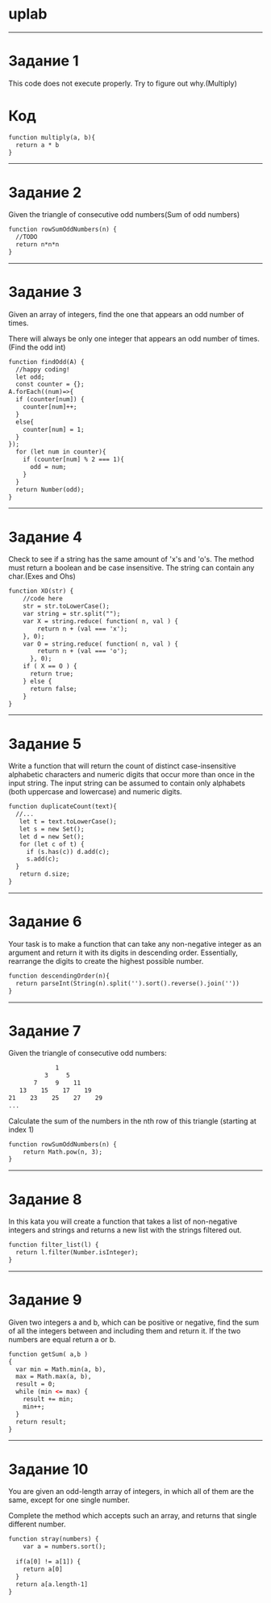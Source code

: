 # uplab

____
# Задание 1
This code does not execute properly. Try to figure out why.(Multiply)
# Код
```html
function multiply(a, b){
  return a * b
}
```
____
# Задание 2
Given the triangle of consecutive odd numbers(Sum of odd numbers)
```html
function rowSumOddNumbers(n) {
  //TODO 
  return n*n*n
}
```
____
# Задание 3
Given an array of integers, find the one that appears an odd number of times.

There will always be only one integer that appears an odd number of times.(Find the odd int)
```html
function findOdd(A) {
  //happy coding!
  let odd;
  const counter = {};
A.forEach((num)=>{
  if (counter[num]) {
    counter[num]++;
  }
  else{
    counter[num] = 1;
  }
});
  for (let num in counter){
    if (counter[num] % 2 === 1){
      odd = num;
    }
  }
  return Number(odd);
}
```
____
# Задание 4
Check to see if a string has the same amount of 'x's and 'o's. The method must return a boolean and be case insensitive. The string can contain any char.(Exes and Ohs)
```html
function XO(str) {
    //code here
    str = str.toLowerCase();
    var string = str.split("");
    var X = string.reduce( function( n, val ) {
        return n + (val === 'x');
    }, 0);
    var O = string.reduce( function( n, val ) {
        return n + (val === 'o');
      }, 0);
    if ( X == O ) {
      return true;
    } else {
      return false;
    }
}
```
____
# Задание 5
Write a function that will return the count of distinct case-insensitive alphabetic characters and numeric digits that occur more than once in the input string. The input string can be assumed to contain only alphabets (both uppercase and lowercase) and numeric digits.
```html
function duplicateCount(text){
  //...
   let t = text.toLowerCase();
   let s = new Set();
   let d = new Set();
   for (let c of t) {
     if (s.has(c)) d.add(c);
     s.add(c);
  }
   return d.size;
}
```
____
# Задание 6
Your task is to make a function that can take any non-negative integer as an argument and return it with its digits in descending order. Essentially, rearrange the digits to create the highest possible number.
```html
function descendingOrder(n){
  return parseInt(String(n).split('').sort().reverse().join(''))
}
```
____
# Задание 7
Given the triangle of consecutive odd numbers:
```html
             1
          3     5
       7     9    11
   13    15    17    19
21    23    25    27    29
...
```
Calculate the sum of the numbers in the nth row of this triangle (starting at index 1)
```html
function rowSumOddNumbers(n) {
	return Math.pow(n, 3);
}
```
____
# Задание 8
In this kata you will create a function that takes a list of non-negative integers and strings and returns a new list with the strings filtered out.
```html
function filter_list(l) {
  return l.filter(Number.isInteger);
}
```
____
# Задание 9
Given two integers a and b, which can be positive or negative, find the sum of all the integers between and including them and return it. If the two numbers are equal return a or b.
```html
function getSum( a,b )
{
  var min = Math.min(a, b),
  max = Math.max(a, b),
  result = 0;
  while (min <= max) {
    result += min;
    min++;
  }
  return result;
}
```
____
# Задание 10
You are given an odd-length array of integers, in which all of them are the same, except for one single number.

Complete the method which accepts such an array, and returns that single different number.
```html
function stray(numbers) {
    var a = numbers.sort();
  
  if(a[0] != a[1]) {
    return a[0]
  } 
  return a[a.length-1]
}
```
